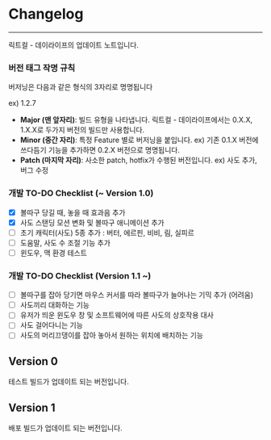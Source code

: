 # Changelog

---

릭트컬 - 데이라이프의 업데이트 노트입니다.

### 버전 태그 작명 규칙

버저닝은 다음과 같은 형식의 3자리로 명명됩니다

ex) 1.2.7

 - **Major (맨 앞자리)**: 빌드 유형을 나타냅니다. 릭트컬 - 데이라이프에서는 0.X.X, 1.X.X로 두가지 버전의 빌드만 사용합니다.
 - **Minor (중간 자리)**: 특정 Feature 별로 버저닝을 붙입니다. ex) 기존 0.1.X 버전에 쓰다듬기 기능을 추가하면 0.2.X 버전으로 명명됩니다.
 - **Patch (마지막 자리)**: 사소한 patch, hotfix가 수행된 버전입니다. ex) 사도 추가, 버그 수정

### 개발 TO-DO Checklist (~ Version 1.0)
 - [X] 볼따구 당길 때, 놓을 때 효과음 추가
 - [X] 사도 스탠딩 모션 변화 및 볼따구 애니메이션 추가
 - [ ] 초기 캐릭터(사도) 5종 추가 : 버터, 에르핀, 비비, 림, 실피르
 - [ ] 도움말, 사도 수 조절 기능 추가
 - [ ] 윈도우, 맥 환경 테스트

### 개발 TO-DO Checklist (Version 1.1 ~)
 - [ ] 볼따구를 잡아 당기면 마우스 커서를 따라 볼따구가 늘어나는 기믹 추가 (어려움)
 - [ ] 사도끼리 대화하는 기능
 - [ ] 유저가 띄운 윈도우 창 및 소프트웨어에 따른 사도의 상호작용 대사
 - [ ] 사도 걸어다니는 기능
 - [ ] 사도의 머리끄댕이를 잡아 놓아서 원하는 위치에 배치하는 기능

## Version 0

테스트 빌드가 업데이트 되는 버전입니다.


## Version 1

배포 빌드가 업데이트 되는 버전입니다.